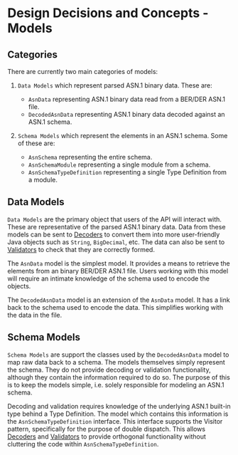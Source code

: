 # Design Decisions and Concepts - Models

## Categories

There are currently two main categories of models:

1. `Data Models` which represent parsed ASN.1 binary data. These are:
    - `AsnData` representing ASN.1 binary data read from a BER/DER ASN.1 file.
    - `DecodedAsnData` representing ASN.1 binary data decoded against an ASN.1
      schema.

2. `Schema Models` which represent the elements in an ASN.1 schema. Some of
   these are:
    - `AsnSchema` representing the entire schema.
    - `AsnSchemaModule` representing a single module from a schema.
    - `AsnSchemaTypeDefinition` representing a single Type Definition from a
      module.

## Data Models

`Data Models` are the primary object that users of the API will interact with.
These are representative of the parsed ASN.1 binary data. Data from these models
can be sent to [Decoders][] to convert them into more user-friendly Java objects
such as `String`, `BigDecimal`, etc. The data can also be sent to [Validators][]
to check that they are correctly formed.

The `AsnData` model is the simplest model. It provides a means to retrieve the
elements from an binary BER/DER ASN.1 file. Users working with this model will
require an intimate knowledge of the schema used to encode the objects.

The `DecodedAsnData` model is an extension of the `AsnData` model. It has a link
back to the schema used to encode the data. This simplifies working with the
data in the file.

## Schema Models

`Schema Models` are support the classes used by the `DecodedAsnData` model to
map raw data back to a schema. The models themselves simply represent the
schema. They do not provide decoding or validation functionality, although they
contain the information required to do so. The purpose of this is to keep the
models simple, i.e. solely responsible for modeling an ASN.1 schema.

Decoding and validation requires knowledge of the underlying ASN.1 built-in
type behind a Type Definition. The model which contains this information is the
`AsnSchemaTypeDefinition` interface. This interface supports the Visitor
pattern, specifically for the purpose of double dispatch. This allows
[Decoders][] and [Validators][] to provide orthogonal functionality without
cluttering the code within `AsnSchemaTypeDefinition`.


[decoders]:   decoders.md
[validators]: validators.md
